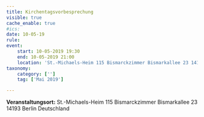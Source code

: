 ```yaml
---
title: Kirchentagsvorbesprechung
visible: true
cache_enable: true
#ics: 
date: 10-05-19
rule: 
event:
	start: 10-05-2019 19:30
	end: 10-05-2019 21:00
	location: 'St.-Michaels-Heim 115 Bismarckzimmer Bismarkallee 23 14193 Berlin Deutschland'
taxonomy:
	category: ['']
	tag: ['Mai 2019']

---
```




**Veranstaltungsort:** St.-Michaels-Heim
115 Bismarckzimmer
Bismarkallee 23
14193 Berlin
Deutschland

